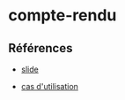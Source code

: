 # compte-rendu



## Références 

- [slide](https://docs.google.com/presentation/d/1gM1q4NC7YPde8EP8pNwlniCDmfwrXF75gD_aQJcLAr0/edit?usp=sharing)

- [cas d'utilisation](https://github.com/cnmh/analyse/blob/develop/Diagramme-cas-utilisation/diagramme-cas-utiulisation-1.0.png)


